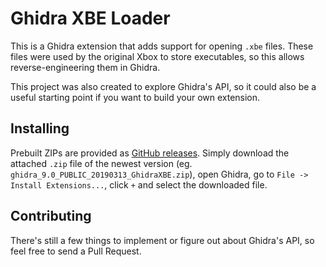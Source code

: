 # Ghidra XBE Loader

This is a Ghidra extension that adds support for opening `.xbe` files. These
files were used by the original Xbox to store executables, so this allows
reverse-engineering them in Ghidra.

This project was also created to explore Ghidra's API, so it could also be a
useful starting point if you want to build your own extension.

## Installing

Prebuilt ZIPs are provided as [GitHub releases]. Simply download the attached
`.zip` file of the newest version (eg.
`ghidra_9.0_PUBLIC_20190313_GhidraXBE.zip`), open Ghidra, go to
`File -> Install Extensions...`, click `+` and select the downloaded file.

## Contributing

There's still a few things to implement or figure out about Ghidra's API, so
feel free to send a Pull Request.

[GitHub releases]: https://github.com/jonas-schievink/GhidraXBE/releases
